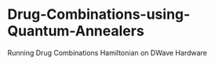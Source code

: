 # Drug-Combinations-using-Quantum-Annealers
Running Drug Combinations Hamiltonian on DWave Hardware
